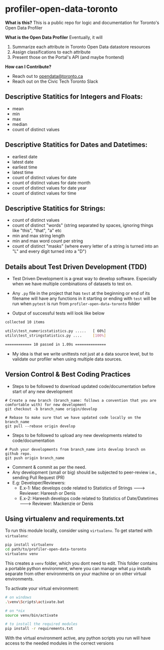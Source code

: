 # profiler-open-data-toronto
**What is this?**
This is a public repo for logic and documentation for Toronto's Open Data Profiler

**What is the Open Data Profiler**
Eventually, it will
1. Summarize each attribute in Toronto Open Data datastore resources
2. Assign classifications to each attribute
3. Present those on the Portal's API (and maybe frontend)

**How can I Contribute?**
- Reach out to opendata@toronto.ca
- Reach out on the Civic Tech Toronto Slack

## Descriptive Statitics for Integers and Floats:
- mean
- min
- max
- median
- count of distinct values

## Descriptive Statitics for Dates and Datetimes:
- earliest date
- latest date
- earliest time
- latest time
- count of distinct values for date
- count of distinct values for date month
- count of distinct values for date year
- count of distinct values for time

## Descriptive Statitics for Strings:
- count of distinct values
- count of distinct "words" (string separated by spaces, ignoring things like "this", "that", "a" etc
- min and max string length
- min and max word count per string
- count of distinct "masks" (where every letter of a string is turned into an "L" and every digit turned into a "D")

## Details about Test Driven Development (TDD)
- Test Driven Development is a great way to develop software. Especially when we have multiple combinations of datasets to test on. 
- Any `.py` file in the project that has `test` at the beginning or end of its filename will have any functions in it starting or ending with `test` will be run when `pytest` is run from `profiler-open-data-toronto` folder

- Output of successful tests will look like below
```sh
collected 10 items

utils\test_numericstatistics.py .....   [ 60%]
utils\test_stringstatistics.py ....     [100%]        

============ 10 passed in 1.09s ==============
```
- My idea is that we write unittests not just at a data source level, but to validate our profiler when using multiple data sources. 

## Version Control & Best Coding Practices
- Steps to be followed to download updated code/documentation before start of any new development
```
# Create a new branch (branch_name: follows a convention that you are comfortable with) for new development 
git checkout -b branch_name origin/develop

# Rebase to make sure that we have updated code locally on the branch_name 
git pull --rebase origin develop
```

- Steps to be followed to upload any new developments related to code/documentation
```
# Push your developments from branch_name into develop branch on github repo.
git push origin branch_name
```

- Comment & commit as per the need.  
- Any development (small or big) should be subjected to peer-review i.e., sending Pull Request (PR) 
- E.g: Developer/Reviewers:
  - E.x-1: Mac develops code related to Statistics of Strings ---> Reviewer: Hareesh or Denis
  - E.x-2: Hareesh develops code related to Statistics of Date/Datetimes ---> Reviewer: Mackenzie or Denis

## Using virtualenv and requirements.txt
To run this module locally, consider using `virtualenv`. To get started with `virtualenv`:

```sh
pip install virtualenv
cd path/to/profiler-open-data-toronto
virtualenv venv
```

This creates a `venv` folder, which you dont need to edit. This folder contains a portable python environment, where you can manage what `pip` installs separate from other environments on your machine or on other virtual environments.

To activate your virtual environment:
```sh
# on windows
.\venv\Scripts\activate.bat

# on *nix 
source venv/bin/activate

# to install the required modules
pip install -r requirements.txt
```

With the virtual environment active, any python scripts you run will have access to the needed modules in the correct versions